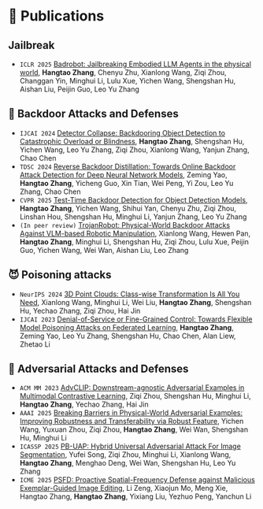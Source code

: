 
# 📝 Publications 

##  Jailbreak 
- ``ICLR 2025`` [Badrobot: Jailbreaking Embodied LLM Agents in the physical world](https://openreview.net/pdf?id=ei3qCntB66), **Hangtao Zhang**, Chenyu Zhu, Xianlong Wang, Ziqi Zhou, Changgan Yin, Minghui Li, Lulu Xue, Yichen Wang, Shengshan Hu, Aishan Liu, Peijin Guo, Leo Yu Zhang

## 🚪 Backdoor Attacks and Defenses
- ``IJCAI 2024`` [Detector Collapse: Backdooring Object Detection to Catastrophic Overload or Blindness](https://www.ijcai.org/proceedings/2024/185), **Hangtao Zhang**, Shengshan Hu, Yichen Wang, Leo Yu Zhang, Ziqi Zhou, Xianlong Wang, Yanjun Zhang, Chao Chen
- ``TDSC 2024`` [Reverse Backdoor Distillation: Towards Online Backdoor Attack Detection for Deep Neural Network Models](https://ieeexplore.ieee.org/abstract/document/10444929), Zeming Yao, **Hangtao Zhang**, Yicheng Guo, Xin Tian, Wei Peng, Yi Zou, Leo Yu Zhang, Chao Chen
- ``CVPR 2025`` [Test-Time Backdoor Detection for Object Detection Models](https://arxiv.org/abs/2503.15293), **Hangtao Zhang**, Yichen Wang, Shihui Yan, Chenyu Zhu, Ziqi Zhou, Linshan Hou, Shengshan Hu, Minghui Li, Yanjun Zhang, Leo Yu Zhang
- ``(In peer review)`` [TrojanRobot: Physical-World Backdoor Attacks Against VLM-based Robotic Manipulation](), Xianlong Wang, Hewen Pan, **Hangtao Zhang**, Minghui Li, Shengshan Hu, Ziqi Zhou, Lulu Xue, Peijin Guo, Yichen Wang, Wei Wan, Aishan Liu, Leo Zhang

## 😈 Poisoning attacks
- ``NeurIPS 2024`` [3D Point Clouds: Class-wise Transformation Is All You Need](https://proceedings.neurips.cc/paper_files/paper/2024/hash/b3d868b4b5b61b35a849ba6e7a1d4449-Abstract-Conference.html), Xianlong Wang, Minghui Li, Wei Liu, **Hangtao Zhang**, Shengshan Hu, Yechao Zhang, Ziqi Zhou, Hai Jin
- ``IJCAI 2023`` [Denial-of-Service or Fine-Grained Control: Towards Flexible Model Poisoning Attacks on Federated Learning](https://www.ijcai.org/proceedings/2023/0508), **Hangtao Zhang**, Zeming Yao, Leo Yu Zhang, Shengshan Hu, Chao Chen, Alan Liew, Zhetao Li

## 🌌 Adversarial Attacks and Defenses
- ``ACM MM 2023`` [AdvCLIP: Downstream-agnostic Adversarial Examples in Multimodal Contrastive Learning](https://dl.acm.org/doi/abs/10.1145/3581783.3612454), Ziqi Zhou, Shengshan Hu, Minghui Li, **Hangtao Zhang**, Yechao Zhang, Hai Jin
- ``AAAI 2025`` [Breaking Barriers in Physical-World Adversarial Examples: Improving Robustness and Transferability via Robust Feature](https://ojs.aaai.org/index.php/AAAI/article/view/32870), Yichen Wang, Yuxuan Zhou, Ziqi Zhou, **Hangtao Zhang**, Wei Wan, Shengshan Hu, Minghui Li
- ``ICASSP 2025`` [PB-UAP: Hybrid Universal Adversarial Attack For Image Segmentation](https://ieeexplore.ieee.org/abstract/document/10890418), Yufei Song, Ziqi Zhou, Minghui Li, Xianlong Wang, **Hangtao Zhang**, Menghao Deng, Wei Wan, Shengshan Hu, Leo Yu Zhang 
- ``ICME 2025`` [PSFD: Proactive Spatial-Frequency Defense against Malicious Exemplar-Guided Image Editing](), Li Zeng, Xiaojun Mo, Meng Xie, Hangtao Zhang, **Hangtao Zhang**, Yixiang Liu, Yezhuo Peng, Yanchun Li